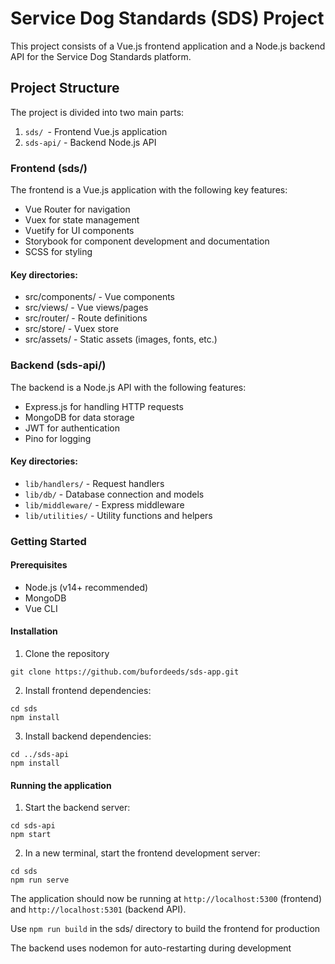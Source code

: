 # Service Dog Standards (SDS) Project

This project consists of a Vue.js frontend application and a Node.js backend API for the Service Dog Standards platform.

## Project Structure

The project is divided into two main parts:

1. `sds/ `- Frontend Vue.js application
2. `sds-api/` - Backend Node.js API

### Frontend (sds/)

The frontend is a Vue.js application with the following key features:

-   Vue Router for navigation
-   Vuex for state management
-   Vuetify for UI components
-   Storybook for component development and documentation
-   SCSS for styling

#### Key directories:

-   src/components/ - Vue components
-   src/views/ - Vue views/pages
-   src/router/ - Route definitions
-   src/store/ - Vuex store
-   src/assets/ - Static assets (images, fonts, etc.)

### Backend (sds-api/)

The backend is a Node.js API with the following features:

-   Express.js for handling HTTP requests
-   MongoDB for data storage
-   JWT for authentication
-   Pino for logging

#### Key directories:

-   `lib/handlers/` - Request handlers
-   `lib/db/` - Database connection and models
-   `lib/middleware/` - Express middleware
-   `lib/utilities/` - Utility functions and helpers

### Getting Started

#### Prerequisites

-   Node.js (v14+ recommended)
-   MongoDB
-   Vue CLI

#### Installation

1. Clone the repository

```code
git clone https://github.com/bufordeeds/sds-app.git
```

2. Install frontend dependencies:

```code
cd sds
npm install
```

3. Install backend dependencies:

```code
cd ../sds-api
npm install
```

#### Running the application

1. Start the backend server:

```code
cd sds-api
npm start
```

2. In a new terminal, start the frontend development server:

```code
cd sds
npm run serve
```

The application should now be running at `http://localhost:5300` (frontend) and `http://localhost:5301` (backend API).

Use `npm run build` in the sds/ directory to build the frontend for production

The backend uses nodemon for auto-restarting during development

